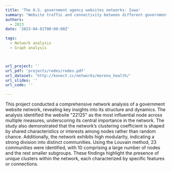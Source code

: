 ```yaml
---
title: 'The U.S. government agency websites networks: Iowa'
summary: "Website traffic and connectivity between different government sites in Iowa."
authors:
  - 2023
date: '2023-04-01T00:00:00Z'

tags:
  - Network analysis
  - Graph analysis



url_project: ''
url_pdf: 'projects/redes/redes.pdf'
url_dataset: 'http://konect.cc/networks/moreno_health/'
url_slides: ''
url_code: ''

---
```


This project conducted a comprehensive network analysis of a government website network, revealing key insights into its structure and dynamics. The analysis identified the website "22125" as the most influential node across multiple measures, underscoring its central importance in the network. The study also demonstrated that the network’s clustering coefficient is shaped by shared characteristics or interests among nodes rather than random chance. Additionally, the network exhibits high modularity, indicating a strong division into distinct communities. Using the Louvain method, 23 communities were identified, with 10 comprising a large number of nodes and the rest smaller subgroups. These findings highlight the presence of unique clusters within the network, each characterized by specific features or connections.
